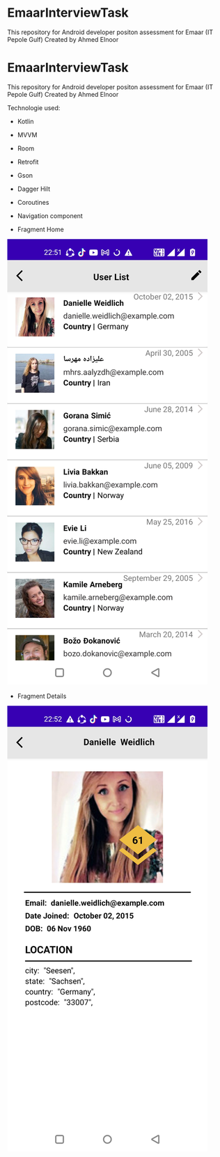# EmaarInterviewTask
This repository for Android developer positon assessment for Emaar (IT Pepole Gulf) Created by Ahmed Elnoor


# EmaarInterviewTask
This repository for Android developer positon assessment for Emaar (IT Pepole Gulf) Created by Ahmed Elnoor

Technologie used: 
- Kotlin
- MVVM
- Room
- Retrofit
- Gson
- Dagger Hilt
- Coroutines
- Navigation component 

- Fragment Home

![alt text](https://github.com/a7medelnoor/EmaarInterviewTask/blob/dev/fragment_home.jpg)






- Fragment Details

![alt text](https://github.com/a7medelnoor/EmaarInterviewTask/blob/dev/fragment_details.jpg)
